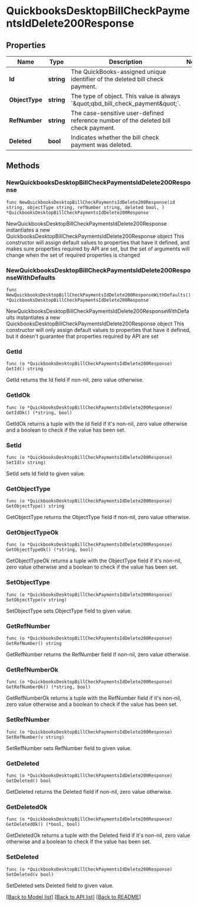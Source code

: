 # QuickbooksDesktopBillCheckPaymentsIdDelete200Response

## Properties

Name | Type | Description | Notes
------------ | ------------- | ------------- | -------------
**Id** | **string** | The QuickBooks-assigned unique identifier of the deleted bill check payment. | 
**ObjectType** | **string** | The type of object. This value is always &#x60;\&quot;qbd_bill_check_payment\&quot;&#x60;. | 
**RefNumber** | **string** | The case-sensitive user-defined reference number of the deleted bill check payment. | 
**Deleted** | **bool** | Indicates whether the bill check payment was deleted. | 

## Methods

### NewQuickbooksDesktopBillCheckPaymentsIdDelete200Response

`func NewQuickbooksDesktopBillCheckPaymentsIdDelete200Response(id string, objectType string, refNumber string, deleted bool, ) *QuickbooksDesktopBillCheckPaymentsIdDelete200Response`

NewQuickbooksDesktopBillCheckPaymentsIdDelete200Response instantiates a new QuickbooksDesktopBillCheckPaymentsIdDelete200Response object
This constructor will assign default values to properties that have it defined,
and makes sure properties required by API are set, but the set of arguments
will change when the set of required properties is changed

### NewQuickbooksDesktopBillCheckPaymentsIdDelete200ResponseWithDefaults

`func NewQuickbooksDesktopBillCheckPaymentsIdDelete200ResponseWithDefaults() *QuickbooksDesktopBillCheckPaymentsIdDelete200Response`

NewQuickbooksDesktopBillCheckPaymentsIdDelete200ResponseWithDefaults instantiates a new QuickbooksDesktopBillCheckPaymentsIdDelete200Response object
This constructor will only assign default values to properties that have it defined,
but it doesn't guarantee that properties required by API are set

### GetId

`func (o *QuickbooksDesktopBillCheckPaymentsIdDelete200Response) GetId() string`

GetId returns the Id field if non-nil, zero value otherwise.

### GetIdOk

`func (o *QuickbooksDesktopBillCheckPaymentsIdDelete200Response) GetIdOk() (*string, bool)`

GetIdOk returns a tuple with the Id field if it's non-nil, zero value otherwise
and a boolean to check if the value has been set.

### SetId

`func (o *QuickbooksDesktopBillCheckPaymentsIdDelete200Response) SetId(v string)`

SetId sets Id field to given value.


### GetObjectType

`func (o *QuickbooksDesktopBillCheckPaymentsIdDelete200Response) GetObjectType() string`

GetObjectType returns the ObjectType field if non-nil, zero value otherwise.

### GetObjectTypeOk

`func (o *QuickbooksDesktopBillCheckPaymentsIdDelete200Response) GetObjectTypeOk() (*string, bool)`

GetObjectTypeOk returns a tuple with the ObjectType field if it's non-nil, zero value otherwise
and a boolean to check if the value has been set.

### SetObjectType

`func (o *QuickbooksDesktopBillCheckPaymentsIdDelete200Response) SetObjectType(v string)`

SetObjectType sets ObjectType field to given value.


### GetRefNumber

`func (o *QuickbooksDesktopBillCheckPaymentsIdDelete200Response) GetRefNumber() string`

GetRefNumber returns the RefNumber field if non-nil, zero value otherwise.

### GetRefNumberOk

`func (o *QuickbooksDesktopBillCheckPaymentsIdDelete200Response) GetRefNumberOk() (*string, bool)`

GetRefNumberOk returns a tuple with the RefNumber field if it's non-nil, zero value otherwise
and a boolean to check if the value has been set.

### SetRefNumber

`func (o *QuickbooksDesktopBillCheckPaymentsIdDelete200Response) SetRefNumber(v string)`

SetRefNumber sets RefNumber field to given value.


### GetDeleted

`func (o *QuickbooksDesktopBillCheckPaymentsIdDelete200Response) GetDeleted() bool`

GetDeleted returns the Deleted field if non-nil, zero value otherwise.

### GetDeletedOk

`func (o *QuickbooksDesktopBillCheckPaymentsIdDelete200Response) GetDeletedOk() (*bool, bool)`

GetDeletedOk returns a tuple with the Deleted field if it's non-nil, zero value otherwise
and a boolean to check if the value has been set.

### SetDeleted

`func (o *QuickbooksDesktopBillCheckPaymentsIdDelete200Response) SetDeleted(v bool)`

SetDeleted sets Deleted field to given value.



[[Back to Model list]](../README.md#documentation-for-models) [[Back to API list]](../README.md#documentation-for-api-endpoints) [[Back to README]](../README.md)


